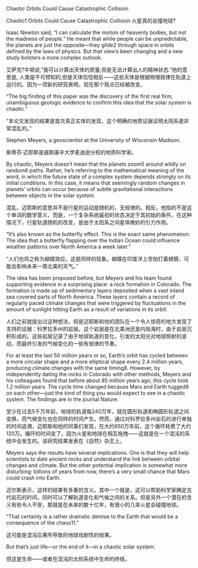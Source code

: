 Chaotic Orbits Could Cause Catastrophic Collision

Chaotic1 Orbits Could Cause Catastrophic Collision 火星真的会撞地球?

Isaac Newton said, “I can calculate the motion of heavenly bodies, but not the madness of people.” He meant that while people can be unpredictable, the planets are just the opposite—they glide2 through space in orbits defined by the laws of physics. But that view’s been changing and a new study bolsters a more complex outlook.

艾萨克?牛顿说,”我可以计算出天体的质量,但是无法计算出人的精神状态.”他的意思是, 人类是不可预知的,但是天体恰恰相反——这些天体是根据物理规律在轨道上运行的。因为一项新的研究表明，现在那个观点已经被改变。

“The big finding of this paper was the discovery of the first real firm, unambiguous geologic evidence to confirm this idea that the solar system is chaotic.”

“本论文发现的结果是首次真正实体的发现，这个明确的地质证据证明太阳系是非常混乱的。”

Stephen Meyers, a geoscientist at the University of Wisconsin Madison.

斯蒂芬·迈耶斯是威斯康辛大学麦迪逊分校的地质科学家。

By chaotic, Meyers doesn’t mean that the planets zoom5 around wildly on random6 paths. Rather, he’s referring to the mathematical meaning of the word, in which the future state of a complex system depends strongly on its initial conditions. In this case, it means that seemingly random changes in planets’ orbits can occur because of subtle gravitational interactions between objects in the solar system.

混乱，迈耶斯的意思并不是行星的运动是随机的，无规律的。相反，他指的不是这个单词的数学意义，而是，一个复杂系统最初的状态决定于其初始的条件。在这种情况下，行星轨道随机的改变，是由于太阳系之间星体微妙的引力作用。

“It’s also known as the butterfly effect. This is the exact same phenomenon. The idea that a butterfly flapping over the Indian Ocean could influence weather patterns over North America a week later.”

“人们也将之称为蝴蝶效应。这是同样的现象。蝴蝶在印度洋上空拍打着翅膀，可能会影响未来一周北美的天气。”

The idea has been proposed before, but Meyers and his team found supporting evidence in a surprising place: a rock formation in Colorado. The formation is made up of sedimentary layers deposited when a vast inland sea covered parts of North America. These layers contain a record of regularly paced climate changes that were triggered by fluctuations in the amount of sunlight hitting Earth as a result of variations in its orbit.

人们之前就提出过这种想法，但是迈耶斯和他的团队在一个令人惊奇的地方发现了支持的证据：科罗拉多州的岩层。这个岩层是在北美洲还是内陆海时，由于岩层沉积形成的。这些岩层记录了由于地球轨道的变化，引发的太阳光对地球照射的波动，而最终引发的气候变化的一些有规律的节奏。

For at least the last 50 million years or so, Earth’s orbit has cycled between a more circular shape and a more elliptical shape every 2.4 million years, producing climate changes with the same timing8. However, by independently dating the rocks in Colorado with other methods, Meyers and his colleagues found that before about 85 million years ago, this cycle took 1.2 million years. The cycle time changed because Mars and Earth tugged9 on each other—just the kind of thing you would expect to see in a chaotic system. The findings are in the journal Nature.

至少在过去5千万年前，地球的轨道每240万年，就在圆形轨道和椭圆形轨道之间变换，而气候变化也在同样的时间产生。然而，通过对科罗拉多州岩石的进行单独的时间追溯，迈耶斯和他的同事们发现，在大约850万年前，这个循环耗费了大约120万。循环的时间变了，因为火星和地球在相互拖拽——这就是在一个混沌的系统中会发生的。该研究结果发表在《自然》杂志上。

Meyers says the results have several implications. One is that they will help scientists to date ancient rocks and understand the link between orbital changes and climate. But the other potential implication is somewhat more disturbing: billions of years from now, there’s a very small chance that Mars could crash into Earth.

迈尔斯表示，这样的结果有多重的含义。其中一个就是，这可以帮助科学家确定古代岩石的时间，同时可以了解轨道变化和气候之间的关系。但是另外一个潜在的含义有些令人不安，那就是在未来的数十亿年，有很小的几率火星会碰撞地球。

“That certainly is a rather dramatic demise to the Earth that would be a consequence of the chaos11.”

这可能是混沌后果所导致的地球戏剧性的结果。

But that’s just life—or the end of it—in a chaotic solar system.

但这是生命——或者在混沌的太阳系统中生命的终结。

